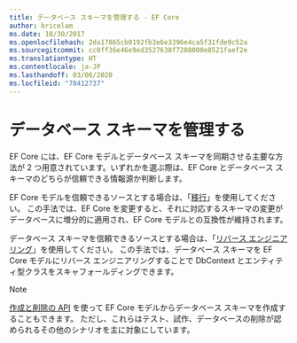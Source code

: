 ```yaml
---
title: データベース スキーマを管理する - EF Core
author: bricelam
ms.date: 10/30/2017
ms.openlocfilehash: 2da17865cb0192fb3e6e3396e4ca5f31fde9c52a
ms.sourcegitcommit: cc0ff36e46e9ed3527638f7208000e8521faef2e
ms.translationtype: HT
ms.contentlocale: ja-JP
ms.lasthandoff: 03/06/2020
ms.locfileid: "78412737"
---
```

# <a name="managing-database-schemas"></a>データベース スキーマを管理する

EF Core には、EF Core モデルとデータベース スキーマを同期させる主要な方法が 2 つ用意されています。いずれかを選ぶ際は、EF Core とデータベース スキーマのどちらが信頼できる情報源か判断します。

EF Core モデルを信頼できるソースとする場合は、「[移行][1]」を使用してください。 この手法では、EF Core を変更すると、それに対応するスキーマの変更がデータベースに増分的に適用され、EF Core モデルとの互換性が維持されます。

データベース スキーマを信頼できるソースとする場合は、「[リバース エンジニアリング][2]」を使用してください。 この手法では、データベース スキーマを EF Core モデルにリバース エンジニアリングすることで DbContext とエンティティ型クラスをスキャフォールディングできます。

> [!NOTE]
> [作成と削除の API][3] を使って EF Core モデルからデータベース スキーマを作成することもできます。 ただし、これらはテスト、試作、データベースの削除が認められるその他のシナリオを主に対象にしています。


  [1]: migrations/index.md
  [2]: scaffolding.md
  [3]: ensure-created.md
